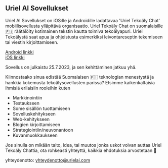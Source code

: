 ## Uriel AI Sovellukset
Uriel AI Sovellukset on iOS:lle ja Androidille ladattavaa 'Uriel Tekoäly Chat' mobiilisovellusta ylläpitävä organisaatio. 
Uriel Tekoäly Chat on suomalaisille 🇫🇮 räätälöity kotimainen tekstin kautta toimiva tekoälyapuri. Uriel Tekoälystä saat apua ja ohjeistusta esimerkiksi leivontareseptin tekemiseen tai viestin kirjoittamiseen. 

[Android linkki](https://play.google.com/store/apps/details?id=com.juho_korhonen.UrielChat)<br/>
[iOS linkki](https://apps.apple.com/fi/app/uriel-teko%C3%A4ly-chat-suomi/id6451487039)

Sovellus on julkaistu 25.7.2023, ja sen kehittäminen jatkuu yhä.

Kiinnostaako sinua edistää Suomalaisen 🇫🇮 teknologian menestystä ja hankkia kokemusta tekoälysovellusten parissa?
Etsimme kaikenkaltaisia ihmisiä erilaisiin rooleihin kuten 
- Markkinointiin
- Testaukseen
- Some sisällön tuottamiseen
- Sovelluskehitykseen
- Web-kehitykseen
- Blogien kirjoittamiseen
- Strategiointiin/neuvonantoon
- Kuvanmuokkaukseen

Jos sinulla on mikään taito, idea, tai muutos jonka uskot voivan auttaa Uriel Tekoäly Chattia, ota rohkeasti yhteyttä, kaikkia ehdotuksia arvostetaan 🙏

yhteydenotto: yhteydenotto@urielai.com
